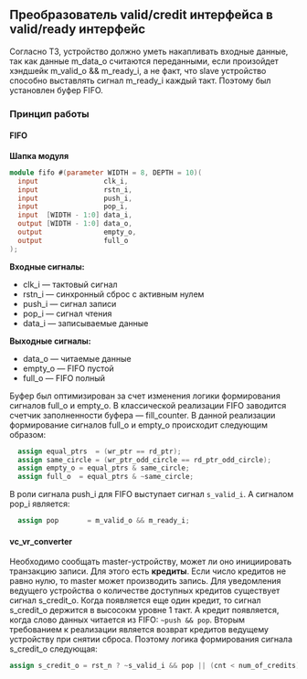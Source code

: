 ##  Преобразователь valid/credit интерфейса в valid/ready интерфейс

Согласно ТЗ, устройство должно уметь накапливать входные данные, так как данные m_data_o считаются переданными, если произойдет хэндшейк m_valid_o && m_ready_i, а не факт, что slave устройство способно выставлять сигнал m_ready_i каждый такт. Поэтому был установлен буфер FIFO.

### Принцип работы
#### FIFO

**Шапка модуля**

```Verilog
module fifo #(parameter WIDTH = 8, DEPTH = 10)(
  input                clk_i,
  input                rstn_i,
  input                push_i,
  input                pop_i,
  input  [WIDTH - 1:0] data_i,
  output [WIDTH - 1:0] data_o,
  output               empty_o,
  output               full_o
);
```
**Входные сигналы:**
 * clk_i — тактовый сигнал
 * rstn_i — синхронный сброс с активным нулем
 * push_i — сигнал записи
 * pop_i — сигнал чтения
 * data_i — записываемые данные

**Выходные сигналы:**
 * data_o — читаемые данные
 * empty_o — FIFO пустой
 * full_o — FIFO полный

Буфер был оптимизирован за счет изменения логики формирования сигналов full_o и empty_o. В классической реализации FIFO заводится счетчик заполненности буфера — fill_counter. В данной реализации формирование сигналов full_o и empty_o происходит следующим образом:
```Verilog
  assign equal_ptrs  = (wr_ptr == rd_ptr);
  assign same_circle = (wr_ptr_odd_circle == rd_ptr_odd_circle);
  assign empty_o = equal_ptrs & same_circle;
  assign full_o  = equal_ptrs & ~same_circle;
```

В роли сигнала push_i для FIFO выступает сигнал ```s_valid_i```.
А сигналом pop_i является:
```Verilog
  assign pop       = m_valid_o && m_ready_i;
```

#### vc_vr_converter

Необходимо сообщать master-устройству, может ли оно инициировать транзакцию записи. Для этого есть **кредиты**. Если число кредитов не равно нулю, то master может производить запись. Для уведомления ведущего устройства о количестве доступных кредитов существует сигнал s_credit_o. Когда появляется еще один кредит, то сигнал s_credit_o держится в высосокм уровне 1 такт. А кредит появляется, когда слово данных читается из FIFO: ```~push && pop```. Вторым требованием к реализации является возврат кредитов ведущему устройству при снятии сброса. Поэтому логика формирования сигнала s_credit_o следующая:
```Verilog
assign s_credit_o = rst_n ? ~s_valid_i && pop || (cnt < num_of_credits) : 1'b0;

```
